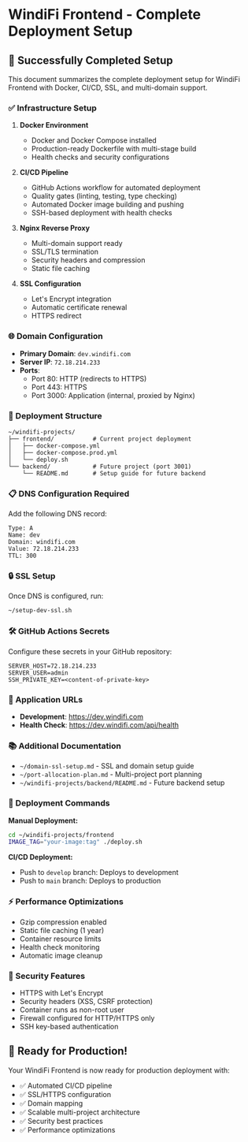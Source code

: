 # WindiFi Frontend - Complete Deployment Setup

## 🎉 Successfully Completed Setup

This document summarizes the complete deployment setup for WindiFi Frontend with Docker, CI/CD, SSL, and multi-domain support.

### ✅ Infrastructure Setup

1. **Docker Environment**
   - Docker and Docker Compose installed
   - Production-ready Dockerfile with multi-stage build
   - Health checks and security configurations

2. **CI/CD Pipeline**
   - GitHub Actions workflow for automated deployment
   - Quality gates (linting, testing, type checking)
   - Automated Docker image building and pushing
   - SSH-based deployment with health checks

3. **Nginx Reverse Proxy**
   - Multi-domain support ready
   - SSL/TLS termination
   - Security headers and compression
   - Static file caching

4. **SSL Configuration**
   - Let's Encrypt integration
   - Automatic certificate renewal
   - HTTPS redirect

### 🌐 Domain Configuration

- **Primary Domain**: `dev.windifi.com`
- **Server IP**: `72.18.214.233`
- **Ports**:
  - Port 80: HTTP (redirects to HTTPS)
  - Port 443: HTTPS
  - Port 3000: Application (internal, proxied by Nginx)

### 🚀 Deployment Structure

```
~/windifi-projects/
├── frontend/           # Current project deployment
│   ├── docker-compose.yml
│   ├── docker-compose.prod.yml
│   └── deploy.sh
└── backend/            # Future project (port 3001)
    └── README.md       # Setup guide for future backend
```

### 📋 DNS Configuration Required

Add the following DNS record:
```
Type: A
Name: dev
Domain: windifi.com
Value: 72.18.214.233
TTL: 300
```

### 🔒 SSL Setup

Once DNS is configured, run:
```bash
~/setup-dev-ssl.sh
```

### 🛠 GitHub Actions Secrets

Configure these secrets in your GitHub repository:
```
SERVER_HOST=72.18.214.233
SERVER_USER=admin
SSH_PRIVATE_KEY=<content-of-private-key>
```

### 🎯 Application URLs

- **Development**: https://dev.windifi.com
- **Health Check**: https://dev.windifi.com/api/health

### 📚 Additional Documentation

- `~/domain-ssl-setup.md` - SSL and domain setup guide
- `~/port-allocation-plan.md` - Multi-project port planning
- `~/windifi-projects/backend/README.md` - Future backend setup

### 🔄 Deployment Commands

**Manual Deployment:**
```bash
cd ~/windifi-projects/frontend
IMAGE_TAG="your-image:tag" ./deploy.sh
```

**CI/CD Deployment:**
- Push to `develop` branch: Deploys to development
- Push to `main` branch: Deploys to production

### ⚡ Performance Optimizations

- Gzip compression enabled
- Static file caching (1 year)
- Container resource limits
- Health check monitoring
- Automatic image cleanup

### 🔐 Security Features

- HTTPS with Let's Encrypt
- Security headers (XSS, CSRF protection)
- Container runs as non-root user
- Firewall configured for HTTP/HTTPS only
- SSH key-based authentication

## 🎊 Ready for Production!

Your WindiFi Frontend is now ready for production deployment with:
- ✅ Automated CI/CD pipeline
- ✅ SSL/HTTPS configuration
- ✅ Domain mapping
- ✅ Scalable multi-project architecture
- ✅ Security best practices
- ✅ Performance optimizations
